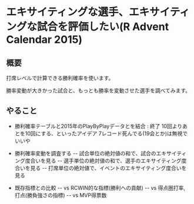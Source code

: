 エキサイティングな選手、エキサイティングな試合を評価したい(R Advent Calendar 2015)
===

## 概要

打席レベルで計算できる勝利確率を使います。

勝率変動が大きかった試合と、もっとも勝率を変動させた選手を調べてみます。

## やること

- 勝利確率テーブルと2015年のPlayByPlayデータとを結合 
 : 終了
 10回よりあとを10回にする、といったアイデア
 7レコード死んでる(19会とか)は無視でいいや

- 勝利確率変動を調査する
-- 試合単位の絶対値の和で、試合のエキサイティング度合いを見る
-- 選手単位の絶対値の和で、選手のエキサイティング度合いを見る
-- 打席単位の絶対値で、イベントのエキサイティング度合いを見る

- 既存指標との比較
-- vs RCWIN的な指標(勝利への貢献)
-- vs 得点圏打率, 打点(勝負強さの指標)
-- vs MVP得票数
